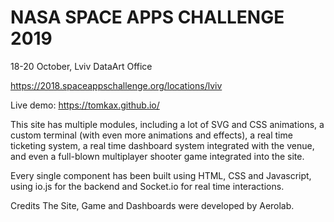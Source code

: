 
# NASA SPACE APPS CHALLENGE 2019

18-20 October, Lviv
DataArt Office

https://2018.spaceappschallenge.org/locations/lviv

Live demo: https://tomkax.github.io/

This site has multiple modules, including a lot of SVG and CSS animations, a custom terminal (with even more animations and effects), a real time ticketing system, a real time dashboard system integrated with the venue, and even a full-blown multiplayer shooter game integrated into the site.

Every single component has been built using HTML, CSS and Javascript, using io.js for the backend and Socket.io for real time interactions.

Credits
The  Site, Game and Dashboards were developed by Aerolab.
